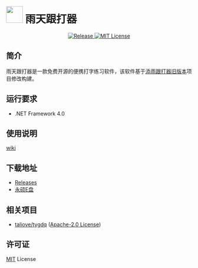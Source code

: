 #  <img src="assets/rain.ico" width="45" aligh="left"> 雨天跟打器

<p align="center">
  <a href="https://github.com/LightAPIs/ytgdq/releases/latest">
    <img src="https://img.shields.io/github/v/release/LightAPIs/ytgdq.svg?color=orange" alt="Release" />
  </a>
  <a href="./LICENSE">
    <img src="https://img.shields.io/badge/license-MIT-green.svg" alt="MIT License" />
  </a>
</p>

## 简介

雨天跟打器是一款免费开源的便携打字练习软件，该软件基于[添雨跟打器旧版本](https://github.com/taliove/tygdq)项目修改构建。

## 运行要求

- .NET Framework 4.0

## 使用说明

[wiki](https://github.com/LightAPIs/ytgdq/wiki)

## 下载地址

- [Releases](https://github.com/LightAPIs/ytgdq/releases)
- [永硕E盘](http://dogegg.ys168.com/)

## 相关项目

- [taliove/tygdq](https://github.com/taliove/tygdq) ([Apache-2.0 License](https://github.com/taliove/tygdq/blob/master/LICENSE))

## 许可证

[MIT](/LICENSE) License
